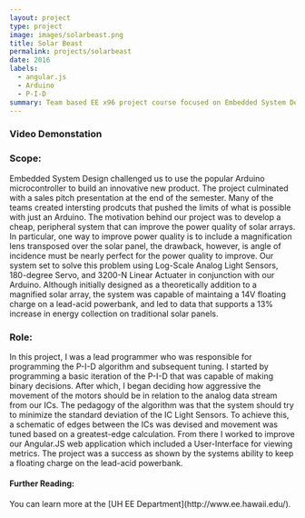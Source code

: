 ```yaml
---
layout: project
type: project
image: images/solarbeast.png
title: Solar Beast
permalink: projects/solarbeast
date: 2016
labels:
  - angular.js
  - Arduino
  - P-I-D
summary: Team based EE x96 project course focused on Embedded System Design using Arduino.
---
```

<div class="ui-center-aligned">
    <h3>Video Demonstation</h3>
</div>
<div class="ui container">
	<div class="ui embed" data-source="vimeo" data-id="199945024" data-placeholder="/images/solarbeast.png">
	</div>
</div>


<h3>Scope:</h3>
<div class="ui stacked segment">
    <p>Embedded System Design challenged us to use the popular Arduino microcontroller to build an innovative new product.  The project culminated with a sales pitch presentation at the end of the semester.  Many of the teams created intersting prodcuts that pushed the limits of what is possible with just an Arduino.  The motivation behind our project was to develop a cheap, peripheral system that can improve the power quality of solar arrays.  In particular, one way to improve power quality is to include a magnification lens transposed over the solar panel, the drawback, however, is angle of incidence must be nearly perfect for the power quality to improve.  Our system set to solve this problem using Log-Scale Analog Light Sensors, 180-degree Servo, and 3200-N Linear Actuater in conjunction with our Arduino.  Although initially designed as a theoretically addition to a magnified solar array, the system was capable of maintaing a 14V floating charge on a lead-acid powerbank, and led to data that supports a 13% increase in energy collection on traditional solar panels.</p>
</div>
<h3>Role:</h3>
<div class="ui stacked segment">
    <p>In this project, I was a lead programmer who was responsible for programming the P-I-D algorithm and subsequent tuning.  I started by programming a basic iteration of the P-I-D that was capable of making binary decisions.  After which, I began deciding how aggressive the movement of the motors should be in relation to the analog data stream from our ICs.  The pedagogy of the algorithm was that the system should try to minimize the standard deviation of the IC Light Sensors.  To achieve this, a schematic of edges between the ICs was devised and movement was tuned based on a greatest-edge calculation.  From there I worked to improve our Angular.JS web application which included a User-Interface for viewing metrics.  The project was a success as shown by the systems ability to keep a floating charge on the lead-acid powerbank.</p>
</div>
<h4>Further Reading:</h4>
<div class="ui stacked segment">
    <p>You can learn more at the [UH EE Department](http://www.ee.hawaii.edu/).</p>
</div>


